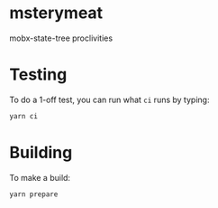 # msterymeat

mobx-state-tree proclivities

# Testing

To do a 1-off test, you can run what `ci` runs by typing:

```sh
yarn ci
```

# Building

To make a build:

```sh
yarn prepare
```
